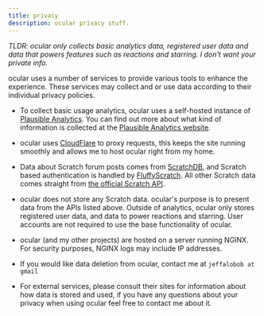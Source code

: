 ```yaml
---
title: privacy
description: ocular privacy stuff.
---
```


*TLDR: ocular only collects basic analytics data, registered user data and data that powers features such as reactions and starring. I don't want your private info.*

ocular uses a number of services to provide various tools to enhance the experience. These services may collect and or use data according to their individual privacy policies.

- To collect basic usage analytics, ocular uses a self-hosted instance of [Plausible Analytics](https://plausible.io). You can find out more about what kind of information is collected at the [Plausible Analytics website](https://plausible.io).

- ocular uses [CloudFlare](https://cloudflare.com) to proxy requests, this keeps the site running smoothly and allows me to host ocular right from my home.

- Data about Scratch forum posts comes from [ScratchDB](https://scratchdb.lefty.one), and Scratch based authentication is handled by [FluffyScratch](https://github.com/hamptonmoore/FluffyScratch). All other Scratch data comes straight from [the official Scratch API](https://github.com/llk/scratch-rest-api).

- ocular does not store any Scratch data. ocular's purpose is to present data from the APIs listed above. Outside of analytics, ocular only stores registered user data, and data to power reactions and starring. User accounts are not required to use the base functionality of ocular.

- ocular (and my other projects) are hosted on a server running NGINX. For security purposes, NGINX logs may include IP addresses.

- If you would like data deletion from ocular, contact me at `jeffalobob at gmail`

- For external services, please consult their sites for information about how data is stored and used, if you have any questions about your privacy when using ocular feel free to contact me about it.